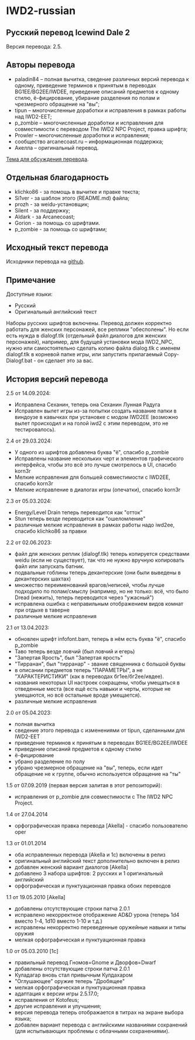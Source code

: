IWD2-russian
=============

Русский перевод Icewind Dale 2
-------------------------------------------------------
Версия перевода: 2.5.

Авторы перевода
---------------

* paladin84 – полная вычитка, сведение различных версий перевода к одному, приведение терминов к принятым в переводах BG1EE/BG2EE/IWDEE, приведение описаний предметов к одному стилю, ё-фицирование, убирание разделения по полам и чрезмерного обращение на "вы";
* tipun – многочисленные доработки и исправления в рамках работы над IWD2-EET;
* p\_zombie – многочисленные доработки и исправления для совместимости с переводом The IWD2 NPC Project, правка шрифта;
* Prowler – многочисленные доработки и исправления;
* сообщество arcanecoast.ru – информационная поддержка;
* Акелла – оригинальный перевод.

[Тема для обсуждения перевода](https://arcanecoast.ru/forum/viewtopic.php?f=8&t=126).

Отдельная благодарность
-----------------------

- klichko86 - за помощь в вычитке и правке текста;
- Si1ver - за шаблон этого (README.md) файла;
- prozh - за weidu-установщик;
- Silent - за поддержку;
- Aldark - за Arcanecoast;
- Gorion - за помощь со шрифтами.
- p\_zombie - за помощь со шрифтами;

Исходный текст перевода
------------------------

Исходники перевода на [github](https://github.com/abalabokhin/iwd2_rus).

Примечание
-----------

Доступные языки:

- Русский
- Оригинальный английский текст

Наборы русских шрифтов включены.
Перевод должен корректно работать для женских персонажей, все реплики "обесполены". Но если есть нужда в dialogf.tlk (отдельный файл диалогов для женских персонажей), например, для будущей установки мода IWD2\_NPC, нужно или самостоятельно сделать копию файла dialog.tlk с именем dialogf.tlk в корневой папке игры, или запустить прилагаемый Copy-Dialogf.bat - он сделает это за вас.

История версий перевода
-----------------------

2.5 от 14.09.2024:
- Исправлена Сеханин, теперь она Сеханин Лунная Радуга
- Исправлен вылет игры из-за попытки создать название папки в виндоузе в кавычках при установке с модом IWD2EE (возможно вылет происходил и на голой iwd2 с этим переводом, это не тестировалось).

2.4 от 29.03.2024:
- У одного из шрифтов добавлена буква "ё", спасибо p\_zombie
- Исправлены название нескольких черт и элементов графического интерфейса, чтобы это всё это лучше смотрелось в UI, спасибо korn3r
- Мелкие исправления для большей совместимости с IWD2EE, спасибо korn3r
- Мелкие исправление в диалогах игры (опечатки), спасибо korn3r

2.3 от 05.03.2024:
- Energy/Level Drain теперь переводится как "отток"
- Stun теперь везде переводится как "ошеломление"
- различные мелкие исправления в рамках работы надо iwd2ee, спасибо klichko86 за правки

2.2 от 02.06.2023:

- файл для женских реплик (dialogf.tlk) теперь копируется средствами weidu (если не существует), так что не нужно вручную копировать файл или запускать батник.
- подвальные гоблины теперь декантерские (они были выведены в декантерских шахтах)
- множество переименований врагов/неписей, чтобы лучше подходило по полам/смыслу (например, но не только: всё, что было Dread (нежить), теперь переводится через "ужасный")
- исправлена ошибка с неправильным отображением видов комнат при отдыхе в таверне
- различные мелкие исправления

2.1 от 13.04.2023:

- обновлен шрифт infofont.bam, теперь в нём есть буква "ё", спасибо p\_zombie
- Таво теперь везде ловчий (был ловчий и егерь)
- "Запертая Ярость", был "Запертая ярость"
- "Тирранан", был "тирранар" - звание священника с большой буквы
- в описании предметов теперь "ПАРАМЕТРЫ", а не "ХАРАКТЕРИСТИКИ" (как в переводах бг1ее/бг2ее/ивдее).
- названия некоторых UI настроек сокращены, чтобы умещаться в отведенные места (все ещё есть навыки и черты, которые не умещаются, но всё остальные вроде умещается).
- различные мелкие исправления

2.0 от 05.04.2023:

- полная вычитка
- сведение этого перевода с изменениями от tipun, сделанными для IWD2-EET
- приведение терминов к принятым в переводах BG1EE/BG2EE/IWDEE
- приведение описаний предметов к одному стилю
- ё-фицирование
- убрано разделение по полу
- убрано чрезмерное обращение на "вы", теперь, если идет обращение не к группе, обычно используется обращение на "ты"

1.5 от 07.09.2019 (первая версия залитая в этот репозиторий):

- исправления от p\_zombie для совместимости с The IWD2 NPC Project.

1.4 от 27.04.2014

- орфографическая правка перевода [Akella] - спасибо пользователю oper

1.3 от 01.01.2014

- оба исправленных перевода (Akella и 1c) включены в релиз
- оригинальный английский текст дополнительно включен в релиз
- добавлен женский вариант диалогов [Akella]
- добавлено 3 набора шрифтов: 2 русских и 1 оригинальный английский
- орфографическая и пунктуационная правка обоих переводов

1.1 от 19.05.2010 [Akella]

- добавлены отсутствующие строки патча 2.0.1
- исправлено некорректное отображение AD&D урона (теперь 1d4 вместо 1-4, 1d10 вместо 1-10 и т.д.)
- исправлены некорректно переведенные оружейные навыки и типы оружия
- мелкая орфографическая и пунктуационная правка

1.0 от 05.03.2010 [1c]

- правильный перевод Гномов=Gnome и Дворфов=Dwarf
- добавлены отсутствующие строки патча 2.0.1
- Куладагар вновь стал привычным Кулдахаром
- "Оглушающее" оружие теперь "Дробящее"
- мелкая орфографическая и пунктуационная правка
- адаптация к версии игры 2.5.17.0;
- исправления от Kotofeus;
- другие исправления и улучшения;
- версия перевода теперь отображается в титрах на экране выбора языка;
- добавлен вариант перевода с английскими названиями сохранений (для испытывающих проблемы с облачными сохранениями).

